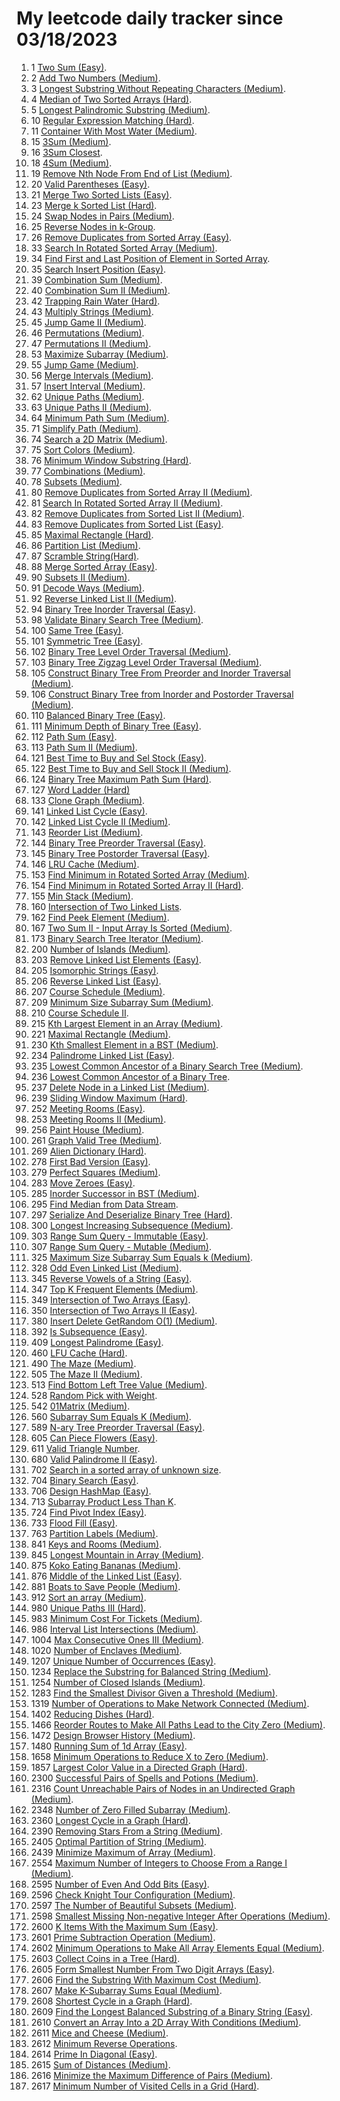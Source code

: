 # My leetcode daily tracker since 03/18/2023
1. 1 [Two Sum (Easy)](https://github.com/calebhuangsea/Leetcode/tree/main/leetcode/src/E1TwoSum).
2. 2 [Add Two Numbers (Medium)](https://github.com/calebhuangsea/Leetcode/tree/main/leetcode/src/M2AddTwoNumbers).
3. 3 [Longest Substring Without Repeating Characters (Medium)](https://github.com/calebhuangsea/Leetcode/tree/main/leetcode/src/M3LongestSubstringWithoutRepeatingCharacters).
4. 4 [Median of Two Sorted Arrays (Hard)](https://github.com/calebhuangsea/Leetcode/tree/main/leetcode/src/H4MedianOfTwoSortedArrays).
5. 5 [Longest Palindromic Substring (Medium)](https://github.com/calebhuangsea/Leetcode/tree/main/leetcode/src/M5LongestPalindromicSubstring).
6. 10 [Regular Expression Matching (Hard)](https://github.com/calebhuangsea/Leetcode/tree/main/leetcode/src/H10RegularExpressionMatching).
7. 11 [Container With Most Water (Medium)](https://github.com/calebhuangsea/Leetcode/tree/main/leetcode/src/M11ContainerWithMostWater).
8. 15 [3Sum (Medium)](https://github.com/calebhuangsea/Leetcode/tree/main/leetcode/src/M15_3Sum).
9. 16 [3Sum Closest](https://github.com/calebhuangsea/Leetcode/tree/main/leetcode/src/M16_3SumClosest).
10. 18 [4Sum (Medium)](https://github.com/calebhuangsea/Leetcode/tree/main/leetcode/src/M18_4Sum).
11. 19 [Remove Nth Node From End of List (Medium)](https://github.com/calebhuangsea/Leetcode/tree/main/leetcode/src/M19RemoveNthNodeFromEndofList).
12. 20 [Valid Parentheses (Easy)](https://github.com/calebhuangsea/Leetcode/tree/main/leetcode/src/E20ValidParentheses).
13. 21 [Merge Two Sorted Lists (Easy)](https://github.com/calebhuangsea/Leetcode/tree/main/leetcode/src/E21MergeTwoSortedLists).
14. 23 [Merge k Sorted List (Hard)](https://github.com/calebhuangsea/Leetcode/tree/main/leetcode/src/H23MergeKSortedLists).
15. 24 [Swap Nodes in Pairs (Medium)](https://github.com/calebhuangsea/Leetcode/tree/main/leetcode/src/M24SwapNodesInPairs).
16. 25 [Reverse Nodes in k-Group](https://github.com/calebhuangsea/Leetcode/tree/main/leetcode/src/H25ReverseNodesInK_Groups).
17. 26 [Remove Duplicates from Sorted Array (Easy)](https://github.com/calebhuangsea/Leetcode/tree/main/leetcode/src/E26RemoveDuplicatesFromSortedArray).
18. 33 [Search In Rotated Sorted Array (Medium)](https://github.com/calebhuangsea/Leetcode/tree/main/leetcode/src/M33SearchInRotatedSortedArray).
19. 34 [Find First and Last Position of Element in Sorted Array](https://github.com/calebhuangsea/Leetcode/tree/main/leetcode/src/M34FindFirstAndLastPostionOfElementInSortedArray).
20. 35 [Search Insert Position (Easy)](https://github.com/calebhuangsea/Leetcode/tree/main/leetcode/src/E35SearchInsertPosition).
21. 39 [Combination Sum (Medium)](https://github.com/calebhuangsea/Leetcode/tree/main/leetcode/src/M39CombinationSum).
22. 40 [Combination Sum II (Medium)](https://github.com/calebhuangsea/Leetcode/tree/main/leetcode/src/M40CombinationSumII).
23. 42 [Trapping Rain Water (Hard)](https://github.com/calebhuangsea/Leetcode/tree/main/leetcode/src/H42TrappingRainWater).
24. 43 [Multiply Strings (Medium)](https://github.com/calebhuangsea/Leetcode/tree/main/leetcode/src/M43MultiplyStrings).
25. 45 [Jump Game II (Medium)](https://github.com/calebhuangsea/Leetcode/tree/main/leetcode/src/M45JumpGameII).
26. 46 [Permutations (Medium)](https://github.com/calebhuangsea/Leetcode/tree/main/leetcode/src/M46Permutations).
27. 47 [Permutations II (Medium)](https://github.com/calebhuangsea/Leetcode/tree/main/leetcode/src/M47PermutationsII).
28. 53 [Maximize Subarray (Medium)](https://github.com/calebhuangsea/Leetcode/tree/main/leetcode/src/M53MaximumSubarray).
29. 55 [Jump Game (Medium)](https://github.com/calebhuangsea/Leetcode/tree/main/leetcode/src/M55JumpGame).
30. 56 [Merge Intervals (Medium)](https://github.com/calebhuangsea/Leetcode/tree/main/leetcode/src/M56MergeIntervals).
31. 57 [Insert Interval (Medium)](https://github.com/calebhuangsea/Leetcode/tree/main/leetcode/src/M57InsertInterval).
32. 62 [Unique Paths (Medium)](https://github.com/calebhuangsea/Leetcode/tree/main/leetcode/src/M62UniquePaths).
33. 63 [Unique Paths II (Medium)](https://github.com/calebhuangsea/Leetcode/tree/main/leetcode/src/M63UniquePathsII).
34. 64 [Minimum Path Sum (Medium)](https://github.com/calebhuangsea/Leetcode/tree/main/leetcode/src/M64MinimumPathSum).
35. 71 [Simplify Path (Medium)](https://github.com/calebhuangsea/Leetcode/tree/main/leetcode/src/M71SimplifyPath).
36. 74 [Search a 2D Matrix (Medium)](https://github.com/calebhuangsea/Leetcode/tree/main/leetcode/src/M74SearchA2DMatrix).
37. 75 [Sort Colors (Medium)](https://github.com/calebhuangsea/Leetcode/tree/main/leetcode/src/M75SortColors).
38. 76 [Minimum Window Substring (Hard)](https://github.com/calebhuangsea/Leetcode/tree/main/leetcode/src/H76MinimumWindowSubstring).
39. 77 [Combinations (Medium)](https://github.com/calebhuangsea/Leetcode/tree/main/leetcode/src/M77Combinations).
40. 78 [Subsets (Medium)](https://github.com/calebhuangsea/Leetcode/tree/main/leetcode/src/M78Subsets).
41. 80 [Remove Duplicates from Sorted Array II (Medium)](https://github.com/calebhuangsea/Leetcode/tree/main/leetcode/src/M80RemoveDuplicatedFromSortedArrayII).
42. 81 [Search In Rotated Sorted Array II (Medium)](https://github.com/calebhuangsea/Leetcode/tree/main/leetcode/src/M81SearchInRotatedSortedArrayII).
43. 82 [Remove Duplicates from Sorted List II (Medium)](https://github.com/calebhuangsea/Leetcode/tree/main/leetcode/src/M82RemoveDuplicatesfromSortedListII).
44. 83 [Remove Duplicates from Sorted List (Easy)](https://github.com/calebhuangsea/Leetcode/tree/main/leetcode/src/E83RemoveDuplicatesFromSortedList).
45. 85 [Maximal Rectangle (Hard)](https://github.com/calebhuangsea/Leetcode/tree/main/leetcode/src/H85MaximalRectangle).
46. 86 [Partition List (Medium)](https://github.com/calebhuangsea/Leetcode/tree/main/leetcode/src/MPartitionList).
47. 87 [Scramble String(Hard)](https://github.com/calebhuangsea/Leetcode/tree/main/leetcode/src/H87ScrambleString).
48. 88 [Merge Sorted Array (Easy)](https://github.com/calebhuangsea/Leetcode/tree/main/leetcode/src/E88MergeSodtedArray).
49. 90 [Subsets II (Medium)](https://github.com/calebhuangsea/Leetcode/tree/main/leetcode/src/M90SubsetsII).
50. 91 [Decode Ways (Medium)](https://github.com/calebhuangsea/Leetcode/tree/main/leetcode/src/M91DecodeWays).
51. 92 [Reverse Linked List II (Medium)](https://github.com/calebhuangsea/Leetcode/tree/main/leetcode/src/M92ReverseLinkedListII).
52. 94 [Binary Tree Inorder Traversal (Easy)](https://github.com/calebhuangsea/Leetcode/tree/main/leetcode/src/E94BinaryTreeInorderTraversal).
53. 98 [Validate Binary Search Tree (Medium)](https://github.com/calebhuangsea/Leetcode/tree/main/leetcode/src/M98ValidateBinarySearchTree).
54. 100 [Same Tree (Easy)](https://github.com/calebhuangsea/Leetcode/tree/main/leetcode/src/E100SameTree).
55. 101 [Symmetric Tree (Easy)](https://github.com/calebhuangsea/Leetcode/tree/main/leetcode/src/E101SymmetricTree).
56. 102 [Binary Tree Level Order Traversal (Medium)](https://github.com/calebhuangsea/Leetcode/tree/main/leetcode/src/M102BinaryTreeLevelOrderTraversal).
57. 103 [Binary Tree Zigzag Level Order Traversal (Medium)](https://github.com/calebhuangsea/Leetcode/tree/main/leetcode/src/M103BinaryTreeZigzagLevelOrderTraversal).
58. 105 [Construct Binary Tree From Preorder and Inorder Traversal (Medium)](https://github.com/calebhuangsea/Leetcode/tree/main/leetcode/src/M105ConstructBinaryTreeFromPreorderAndInorderTraversal).
59. 106 [Construct Binary Tree from Inorder and Postorder Traversal (Medium)](https://github.com/calebhuangsea/Leetcode/tree/main/leetcode/src/M106ConstructBinaryTreefromInorderandPostorderTraversal).
60. 110 [Balanced Binary Tree (Easy)](https://github.com/calebhuangsea/Leetcode/tree/main/leetcode/src/E110BalancedBinaryTree).
61. 111 [Minimum Depth of Binary Tree (Easy)](https://github.com/calebhuangsea/Leetcode/tree/main/leetcode/src/E111MinimumDepthofBinaryTree).
62. 112 [Path Sum (Easy)](https://github.com/calebhuangsea/Leetcode/tree/main/leetcode/src/E112PathSum).
63. 113 [Path Sum II (Medium)](https://github.com/calebhuangsea/Leetcode/tree/main/leetcode/src/M113PathSumII).
64. 121 [Best Time to Buy and Sel Stock (Easy)](https://github.com/calebhuangsea/Leetcode/tree/main/leetcode/src/E121BestTimeToBuyAndSellStock).
65. 122 [Best Time to Buy and Sell Stock II (Medium)](https://github.com/calebhuangsea/Leetcode/tree/main/leetcode/src/M122BestTimeToBuyAndSellStockII).
66. 124 [Binary Tree Maximum Path Sum (Hard)](https://github.com/calebhuangsea/Leetcode/tree/main/leetcode/src/H124BinaryTreeMaximumPathSum).
67. 127 [Word Ladder (Hard)](https://github.com/calebhuangsea/Leetcode/tree/main/leetcode/src/H127WordLadder)
68. 133 [Clone Graph (Medium)](https://github.com/calebhuangsea/Leetcode/tree/main/leetcode/src/M133CloneGraph).
69. 141 [Linked List Cycle (Easy)](https://github.com/calebhuangsea/Leetcode/tree/main/leetcode/src/E141LinkedListCycle).
70. 142 [Linked List Cycle II (Medium)](https://github.com/calebhuangsea/Leetcode/tree/main/leetcode/src/M142LinkedListCycleII).
71. 143 [Reorder List (Medium)](https://github.com/calebhuangsea/Leetcode/tree/main/leetcode/src/M143ReorderList).
72. 144 [Binary Tree Preorder Traversal (Easy)](https://github.com/calebhuangsea/Leetcode/tree/main/leetcode/src/E144BinaryTreePreorderTraversal).
73. 145 [Binary Tree Postorder Traversal (Easy)](https://github.com/calebhuangsea/Leetcode/tree/main/leetcode/src/E145BinaryTreePostorderTraversal).
74. 146 [LRU Cache (Medium)](https://github.com/calebhuangsea/Leetcode/tree/main/leetcode/src/MLRUCache).
75. 153 [Find Minimum in Rotated Sorted Array (Medium)](https://github.com/calebhuangsea/Leetcode/tree/main/leetcode/src/M153FindMinimuminRotatedSortedArray).
76. 154 [Find Minimum in Rotated Sorted Array II (Hard)](https://github.com/calebhuangsea/Leetcode/tree/main/leetcode/src/H154FindMinimumInRotatedSortedArrayII).
77. 155 [Min Stack (Medium)](https://github.com/calebhuangsea/Leetcode/tree/main/leetcode/src/M155MinStack).
78. 160 [Intersection of Two Linked Lists](https://github.com/calebhuangsea/Leetcode/tree/main/leetcode/src/E160IntersectionOfTwoLinkedLists).
79. 162 [Find Peek Element (Medium)](https://github.com/calebhuangsea/Leetcode/tree/main/leetcode/src/M162FindPeekElement).
80. 167 [Two Sum II - Input Array Is Sorted (Medium)](https://github.com/calebhuangsea/Leetcode/tree/main/leetcode/src/M167TwoSumIIInputArrayIsSorted).
81. 173 [Binary Search Tree Iterator (Medium)](https://github.com/calebhuangsea/Leetcode/tree/main/leetcode/src/M173BinarySearchTreeIterator).
82. 200 [Number of Islands (Medium)](https://github.com/calebhuangsea/Leetcode/tree/main/leetcode/src/M200NumberOfIslands).
83. 203 [Remove Linked List Elements (Easy)](https://github.com/calebhuangsea/Leetcode/tree/main/leetcode/src/E203RemoveLinkedListElements).
84. 205 [Isomorphic Strings (Easy)](https://github.com/calebhuangsea/Leetcode/tree/main/leetcode/src/E205IsomorphicStrings).
85. 206 [Reverse Linked List (Easy)](https://github.com/calebhuangsea/Leetcode/tree/main/leetcode/src/E206ReverseLinkedList).
86. 207 [Course Schedule (Medium)](https://github.com/calebhuangsea/Leetcode/tree/main/leetcode/src/M207CourseSchedule).
87. 209 [Minimum Size Subarray Sum (Medium)](https://github.com/calebhuangsea/Leetcode/tree/main/leetcode/src/M209MinimumSizeSubarraySum).
88. 210 [Course Schedule II](https://github.com/calebhuangsea/Leetcode/tree/main/leetcode/src/M210CourseScheduleII).
89. 215 [Kth Largest Element in an Array (Medium)](https://github.com/calebhuangsea/Leetcode/tree/main/leetcode/src/M215KthLargestElementInAnArray).
90. 221 [Maximal Rectangle (Medium)](https://github.com/calebhuangsea/Leetcode/tree/main/leetcode/src/M221MaximalRectangle).
91. 230 [Kth Smallest Element in a BST (Medium)](https://github.com/calebhuangsea/Leetcode/tree/main/leetcode/src/M230KthSmallestElementInaBST).
92. 234 [Palindrome Linked List (Easy)](https://github.com/calebhuangsea/Leetcode/tree/main/leetcode/src/E234PalindromeLinkedList).
93. 235 [Lowest Common Ancestor of a Binary Search Tree (Medium)](https://github.com/calebhuangsea/Leetcode/tree/main/leetcode/src/M235LowestCommonAncestorofaBinarySearchTree).
94. 236 [Lowest Common Ancestor of a Binary Tree](https://github.com/calebhuangsea/Leetcode/tree/main/leetcode/src/M236LowestCommonAncestorofaBinaryTree).
95. 237 [Delete Node in a Linked List (Medium)](https://github.com/calebhuangsea/Leetcode/tree/main/leetcode/src/M237DeleteNodeInaLinkedList).
96. 239 [Sliding Window Maximum (Hard)](https://github.com/calebhuangsea/Leetcode/tree/main/leetcode/src/H239SlidingWindowMaximum).
97. 252 [Meeting Rooms (Easy)](https://github.com/calebhuangsea/Leetcode/tree/main/leetcode/src/E252MeetingRooms).
98. 253 [Meeting Rooms II (Medium)](https://github.com/calebhuangsea/Leetcode/tree/main/leetcode/src/M253MeetingRoomsII).
99. 256 [Paint House (Medium)](https://github.com/calebhuangsea/Leetcode/tree/main/leetcode/src/M256PaintHouse).
100. 261 [Graph Valid Tree (Medium)](https://github.com/calebhuangsea/Leetcode/tree/main/leetcode/src/M261GraphValidTree).
101. 269 [Alien Dictionary (Hard)](https://github.com/calebhuangsea/Leetcode/tree/main/leetcode/src/H269AlienDictionary).
102. 278 [First Bad Version (Easy)](https://github.com/calebhuangsea/Leetcode/tree/main/leetcode/src/E278FirstBadVersion).
103. 279 [Perfect Squares (Medium)](https://github.com/calebhuangsea/Leetcode/tree/main/leetcode/src/M279PerfectSquares).
104. 283 [Move Zeroes (Easy)](https://github.com/calebhuangsea/Leetcode/tree/main/leetcode/src/E283MoveZeros).
105. 285 [Inorder Successor in BST (Medium)](https://github.com/calebhuangsea/Leetcode/tree/main/leetcode/src/M285InorderSuccessorinBST).
106. 295 [Find Median from Data Stream](https://github.com/calebhuangsea/Leetcode/tree/main/leetcode/src/H295FindMedianFromDataStream).
107. 297 [Serialize And Deserialize Binary Tree (Hard)](https://github.com/calebhuangsea/Leetcode/tree/main/leetcode/src/H297SerializeAndDeserializeBinaryTree).
108. 300 [Longest Increasing Subsequence (Medium)](https://github.com/calebhuangsea/Leetcode/tree/main/leetcode/src/M300LongestIncreasingSubsequence).
109. 303 [Range Sum Query - Immutable (Easy)](https://github.com/calebhuangsea/Leetcode/tree/main/leetcode/src/E303RangeSumQuery_Immutable).
110. 307 [Range Sum Query - Mutable (Medium)](https://github.com/calebhuangsea/Leetcode/tree/main/leetcode/src/M307RangeSumQueryMutable).
111. 325 [Maximum Size Subarray Sum Equals k (Medium)](https://github.com/calebhuangsea/Leetcode/tree/main/leetcode/src/M325MaximumSizeSubarraySumEqualsK).
112. 328 [Odd Even Linked List (Medium)](https://github.com/calebhuangsea/Leetcode/tree/main/leetcode/src/M328OddEvenLinkedList).
113. 345 [Reverse Vowels of a String (Easy)](https://github.com/calebhuangsea/Leetcode/tree/main/leetcode/src/E345ReverseVowelsOfAString).
114. 347 [Top K Frequent Elements (Medium)](https://github.com/calebhuangsea/Leetcode/tree/main/leetcode/src/M347TopKFrequentElements).
115. 349 [Intersection of Two Arrays (Easy)](https://github.com/calebhuangsea/Leetcode/tree/main/leetcode/src/E349IntersectionofTwoArrays).
116. 350 [Intersection of Two Arrays II (Easy)](https://github.com/calebhuangsea/Leetcode/tree/main/leetcode/src/E350IntersectionofTwoArraysII).
117. 380 [Insert Delete GetRandom O(1) (Medium)](https://github.com/calebhuangsea/Leetcode/tree/main/leetcode/src/M380InsertDeleteGetRandomO1).
118. 392 [Is Subsequence (Easy)](https://github.com/calebhuangsea/Leetcode/tree/main/leetcode/src/E392IsSubsequence).
119. 409 [Longest Palindrome (Easy)](https://github.com/calebhuangsea/Leetcode/tree/main/leetcode/src/E409LongestPalindrome).
120. 460 [LFU Cache (Hard)](https://github.com/calebhuangsea/Leetcode/tree/main/leetcode/src/H460LFUCache).
121. 490 [The Maze (Medium)](https://github.com/calebhuangsea/Leetcode/tree/main/leetcode/src/M490TheMaze).
122. 505 [The Maze II (Medium)](https://github.com/calebhuangsea/Leetcode/tree/main/leetcode/src/M505TheMazeII).
123. 513 [Find Bottom Left Tree Value (Medium)](https://github.com/calebhuangsea/Leetcode/tree/main/leetcode/src/M513FindBottomLeftTreeValue).
124. 528 [Random Pick with Weight](https://github.com/calebhuangsea/Leetcode/tree/main/leetcode/src/M528RandomPickWithWeight).
125. 542 [01Matrix (Medium)](https://github.com/calebhuangsea/Leetcode/tree/main/leetcode/src/M542_01Matrix).
126. 560 [Subarray Sum Equals K (Medium)](https://github.com/calebhuangsea/Leetcode/tree/main/leetcode/src/M560SubarraySumEqualsK).
127. 589 [N-ary Tree Preorder Traversal (Easy)](https://github.com/calebhuangsea/Leetcode/tree/main/leetcode/src/E589NaryTreePreorderTraversal).
128. 605 [Can Piece Flowers (Easy)](https://github.com/calebhuangsea/Leetcode/tree/main/leetcode/src/E605CanPieceFlowers).
129. 611 [Valid Triangle Number](https://github.com/calebhuangsea/Leetcode/tree/main/leetcode/src/M611ValidTriangleNumber).
130. 680 [Valid Palindrome II (Easy)](https://github.com/calebhuangsea/Leetcode/tree/main/leetcode/src/E680ValidPalindromeII).
131. 702 [Search in a sorted array of unknown size](https://github.com/calebhuangsea/Leetcode/tree/main/leetcode/src/M702SearchInASortedArrayOfUnknownSize).
132. 704 [Binary Search (Easy)](https://github.com/calebhuangsea/Leetcode/tree/main/leetcode/src/E704BinarySearch).
133. 706 [Design HashMap (Easy)](https://github.com/calebhuangsea/Leetcode/tree/main/leetcode/src/E706DesignHashMap).
134. 713 [Subarray Product Less Than K](https://github.com/calebhuangsea/Leetcode/tree/main/leetcode/src/M713SubarrayProductLessThanK).
135. 724 [Find Pivot Index (Easy)](https://github.com/calebhuangsea/Leetcode/tree/main/leetcode/src/E724FindPivotIndex).
136. 733 [Flood Fill (Easy)](https://github.com/calebhuangsea/Leetcode/tree/main/leetcode/src/E733FloodFill).
137. 763 [Partition Labels (Medium)](https://github.com/calebhuangsea/Leetcode/tree/main/leetcode/src/M763PartitionLabels).
138. 841 [Keys and Rooms (Medium)](https://github.com/calebhuangsea/Leetcode/tree/main/leetcode/src/M841KeysAndRooms).
139. 845 [Longest Mountain in Array (Medium)](https://github.com/calebhuangsea/Leetcode/tree/main/leetcode/src/M845LongestMountainInArray).
140. 875 [Koko Eating Bananas (Medium)](https://github.com/calebhuangsea/Leetcode/tree/main/leetcode/src/M875KokoEatingBananas).
141. 876 [Middle of the Linked List (Easy)](https://github.com/calebhuangsea/Leetcode/tree/main/leetcode/src/E876MiddleoftheLinkedList).
142. 881 [Boats to Save People (Medium)](https://github.com/calebhuangsea/Leetcode/tree/main/leetcode/src/M881BoatsToSavePeople).
143. 912 [Sort an array (Medium)](https://github.com/calebhuangsea/Leetcode/tree/main/leetcode/src/M912SortAnArray).
144. 980 [Unique Paths III (Hard)](https://github.com/calebhuangsea/Leetcode/tree/main/leetcode/src/H980UniquePathsIII).
145. 983 [Minimum Cost For Tickets (Medium)](https://github.com/calebhuangsea/Leetcode/tree/main/leetcode/src/M983MinimumCostForTickets).
146. 986 [Interval List Intersections (Medium)](https://github.com/calebhuangsea/Leetcode/tree/main/leetcode/src/M986IntervalListIntersections).
147. 1004 [Max Consecutive Ones III (Medium)](https://github.com/calebhuangsea/Leetcode/tree/main/leetcode/src/M1004MaxConsecutiveOnesIII).
148. 1020 [Number of Enclaves (Medium)](https://github.com/calebhuangsea/Leetcode/tree/main/leetcode/src/M1020NumberOfEnclaves).
149. 1207 [Unique Number of Occurrences (Easy)](https://github.com/calebhuangsea/Leetcode/tree/main/leetcode/src/E1207UniqueNumberOfOccurrences).
150. 1234 [Replace the Substring for Balanced String (Medium)](https://github.com/calebhuangsea/Leetcode/tree/main/leetcode/src/M1234ReplaceTheSubstringForBalancedString).
151. 1254 [Number of Closed Islands (Medium)](https://github.com/calebhuangsea/Leetcode/tree/main/leetcode/src/M1254NumberOfClosedIsland).
152. 1283 [Find the Smallest Divisor Given a Threshold (Medium)](https://github.com/calebhuangsea/Leetcode/tree/main/leetcode/src/M1283FindTheSmallestDivisorGivenAThreshold).
153. 1319 [Number of Operations to Make Network Connected (Medium)](https://github.csom/calebhuangsea/Leetcode/tree/main/leetcode/src/M1319NumberOfOperationsToMakeNetworkConnected).
154. 1402 [Reducing Dishes (Hard)](https://github.com/calebhuangsea/Leetcode/tree/main/leetcode/src/H1402ReducingDishes).
155. 1466 [Reorder Routes to Make All Paths Lead to the City Zero (Medium)](https://github.com/calebhuangsea/Leetcode/tree/main/leetcode/src/M1466ReorderRoutesToMakeAllPathsLeadToTheCityZero).
156. 1472 [Design Browser History (Medium)](https://github.com/calebhuangsea/Leetcode/tree/main/leetcode/src/M1472DesignBrowserHistory).
157. 1480 [Running Sum of 1d Array (Easy)](https://github.com/calebhuangsea/Leetcode/tree/main/leetcode/src/E1480RunningSumOf1dArray).
158. 1658 [Minimum Operations to Reduce X to Zero (Medium)](https://github.com/calebhuangsea/Leetcode/tree/main/leetcode/src/M1658MinimumOperationsToReduceXToZero).
159. 1857 [Largest Color Value in a Directed Graph (Hard)](https://github.com/calebhuangsea/Leetcode/tree/main/leetcode/src/H1857LargestColorValueinaDirectedGraph).
160. 2300 [Successful Pairs of Spells and Potions (Medium)](https://github.com/calebhuangsea/Leetcode/tree/main/leetcode/src/M2300SuccessfulPairsOfSpellsAndPotions).
161. 2316 [Count Unreachable Pairs of Nodes in an Undirected Graph (Medium)](https://github.com/calebhuangsea/Leetcode/tree/main/leetcode/src/M1472DesignBrowserHistory).
162. 2348 [Number of Zero Filled Subarray (Medium)](https://github.com/calebhuangsea/Leetcode/tree/main/leetcode/src/M2316CountUnreachablePairsOfNodesInAnUndirectedGraph).
163. 2360 [Longest Cycle in a Graph (Hard)](https://github.com/calebhuangsea/Leetcode/tree/main/leetcode/src/H2360LongestCycleInAGraph).
164. 2390 [Removing Stars From a String (Medium)](https://github.com/calebhuangsea/Leetcode/tree/main/leetcode/src/M2390RemovingStarsFromAString).
165. 2405 [Optimal Partition of String (Medium)](https://github.com/calebhuangsea/Leetcode/tree/main/leetcode/src/M2405OptimalPartitionOfString).
166. 2439 [Minimize Maximum of Array (Medium)](https://github.com/calebhuangsea/Leetcode/tree/main/leetcode/src/M2439MinimizeMaximumOfArray).
167. 2554 [Maximum Number of Integers to Choose From a Range I (Medium)](https://github.com/calebhuangsea/Leetcode/tree/main/leetcode/src/M2554MaximumNumberOfIntegersToChooseFromARangeI).
168. 2595 [Number of Even And Odd Bits (Easy)](https://github.com/calebhuangsea/Leetcode/tree/main/leetcode/src/E2595NumberOfEvenAndOddBits).
169. 2596 [Check Knight Tour Configuration (Medium)](https://github.com/calebhuangsea/Leetcode/tree/main/leetcode/src/M2596CheckKnightTourConfiguration).
170. 2597 [The Number of Beautiful Subsets (Medium)](https://github.com/calebhuangsea/Leetcode/tree/main/leetcode/src/M2597TheNumberOfBeautifulSubsets).
171. 2598 [Smallest Missing Non-negative Integer After Operations (Medium)](https://github.com/calebhuangsea/Leetcode/tree/main/leetcode/src/M2598SmallestMissingNon_negativeIntegerAfterOperations).
172. 2600 [K Items With the Maximum Sum (Easy)](https://github.com/calebhuangsea/Leetcode/blob/main/LCContest/src/Weekly338/Q1.java).
173. 2601 [Prime Subtraction Operation (Medium)](https://github.com/calebhuangsea/Leetcode/blob/main/LCContest/src/Weekly338/Q2.java).
174. 2602 [Minimum Operations to Make All Array Elements Equal (Medium)](https://github.com/calebhuangsea/Leetcode/blob/main/LCContest/src/Weekly338/Q3.java).
175. 2603 [Collect Coins in a Tree (Hard)](https://github.com/calebhuangsea/Leetcode/blob/main/LCContest/src/Weekly338/Q4.java).
176. 2605 [Form Smallest Number From Two Digit Arrays (Easy)](https://github.com/calebhuangsea/Leetcode/blob/main/LCContest/src/Biweekly101/Q1.java).
177. 2606 [Find the Substring With Maximum Cost (Medium)](https://github.com/calebhuangsea/Leetcode/blob/main/LCContest/src/Biweekly101/Q2.java).
178. 2607 [Make K-Subarray Sums Equal (Medium)](https://github.com/calebhuangsea/Leetcode/tree/main/leetcode/src/M2607MakeK_SubarraySumsEqual).
179. 2608 [Shortest Cycle in a Graph (Hard)](https://github.com/calebhuangsea/Leetcode/blob/main/LCContest/src/Biweekly101/Q4.java).
180. 2609 [Find the Longest Balanced Substring of a Binary String (Easy)](https://github.com/calebhuangsea/Leetcode/blob/main/LCContest/src/Weekly339/Q1.java).
181. 2610 [Convert an Array Into a 2D Array With Conditions (Medium)](https://github.com/calebhuangsea/Leetcode/blob/main/LCContest/src/Weekly339/Q2.java).
182. 2611 [Mice and Cheese (Medium)](https://github.com/calebhuangsea/Leetcode/blob/main/LCContest/src/Weekly339/Q3.java).
183. 2612 [Minimum Reverse Operations](https://github.com/calebhuangsea/Leetcode/tree/main/leetcode/src/H2612MinimumReverseOperations).
184. 2614 [Prime In Diagonal (Easy)](https://github.com/calebhuangsea/Leetcode/blob/main/LCContest/src/Weekly340/Q1.java).
185. 2615 [Sum of Distances (Medium)](https://github.com/calebhuangsea/Leetcode/blob/main/LCContest/src/Weekly340/Q2.java).
186. 2616 [Minimize the Maximum Difference of Pairs (Medium)](https://github.com/calebhuangsea/Leetcode/blob/main/LCContest/src/Weekly340/Q3.java).
187. 2617 [Minimum Number of Visited Cells in a Grid (Hard)](https://github.com/calebhuangsea/Leetcode/blob/main/LCContest/src/Weekly340/Q4.java).